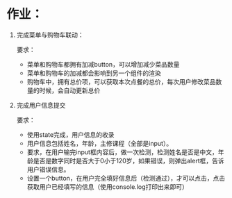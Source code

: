 # 作业：

1. 完成菜单与购物车联动：

   要求：

   - 菜单和购物车都拥有加减button，可以增加减少菜品数量
   - 菜单和购物车的加减都会影响到另一个组件的渲染
   - 购物车中，拥有总价项，可以获取本次点餐的总价，每次用户修改菜品数量的时候，会自动更新总价

2. 完成用户信息提交

   要求：

   - 使用state完成，用户信息的收录
   - 用户信息包括姓名，年龄，主修课程（全部是input）。
   - 要求，在用户输完input框内容后，做一次检测，检测姓名是否是中文，年龄是否是数字同时是否大于0小于120岁，如果错误，则弹出alert框，告诉用户错误信息。
   - 设置一个button，在用户完全填好信息后（检测通过），才可以点击，点击获取用户已经填写的信息（使用console.log打印出来即可）